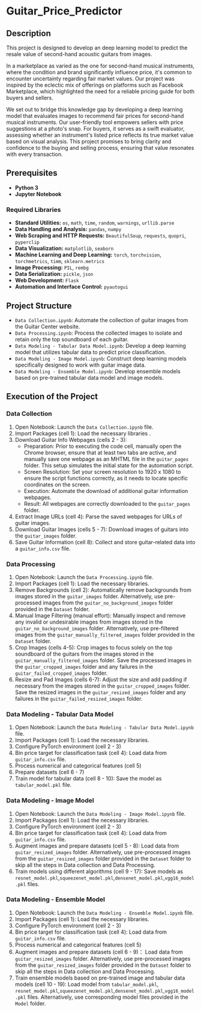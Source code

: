 # Guitar_Price_Predictor

## Description
This project is designed to develop an deep learning model to predict the resale value of second-hand acoustic guitars from images.

In a marketplace as varied as the one for second-hand musical instruments, where the condition and brand significantly influence price, it's common to encounter uncertainty regarding fair market values. Our project was inspired by the eclectic mix of offerings on platforms such as Facebook Marketplace, which highlighted the need for a reliable pricing guide for both buyers and sellers.

We set out to bridge this knowledge gap by developing a deep learning model that evaluates images to recommend fair prices for second-hand musical instruments. Our user-friendly tool empowers sellers with price suggestions at a photo's snap. For buyers, it serves as a swift evaluator, assessing whether an instrument's listed price reflects its true market value based on visual analysis. This project promises to bring clarity and confidence to the buying and selling process, ensuring that value resonates with every transaction.

## Prerequisites
- **Python 3**
- **Jupyter Notebook**

### Required Libraries
- **Standard Utilities:** `os`, `math`, `time`, `random`, `warnings`, `urllib.parse`
- **Data Handling and Analysis:** `pandas`, `numpy`
- **Web Scraping and HTTP Requests:** `BeautifulSoup`, `requests`, `quopri`, `pyperclip`
- **Data Visualization:** `matplotlib`, `seaborn`
- **Machine Learning and Deep Learning:** `torch`, `torchvision`, `torchmetrics`, `timm`, `sklearn.metrics`
- **Image Processing:** `PIL`, `rembg`
- **Data Serialization:** `pickle`, `json`
- **Web Development:** `Flask`
- **Automation and Interface Control:** `pyautogui`

## Project Structure
- `Data Collection.ipynb`: Automate the collection of guitar images from the Guitar Center website.
- `Data Processing.ipynb`: Process the collected images to isolate and retain only the top soundboard of each guitar.
- `Data Modeling - Tabular Data Model.ipynb`: Develop a deep learning model that utilizes tabular data to predict price classification.
- `Data Modeling - Image Model.ipynb`: Construct deep learning models specifically designed to work with guitar image data.
- `Data Modeling - Ensemble Model.ipynb`: Develop ensemble models based on pre-trained tabular data model and image models.

## Execution of the Project
### Data Collection
1. Open Notebook: Launch the `Data Collection.ipynb` file.
2. Import Packages (cell 1): Load the necessary libraries .
3. Download Guitar Info Webpages (cells 2 - 3): 
   - Preparation: Prior to executing the code cell, manually open the Chrome browser, ensure that at least two tabs are active, and manually save one webpage as an MHTML file in the `guitar_pages` folder. This setup simulates the initial state for the automation script.
   - Screen Resolution: Set your screen resolution to 1920 x 1080 to ensure the script functions correctly, as it needs to locate specific coordinates on the screen.
   - Execution: Automate the download of additional guitar information webpages.
   - Result: All webpages are correctly downloaded to the `guitar_pages` folder.
4. Extract Image URLs (cell 4): Parse the saved webpages for URLs of guitar images.
5. Download Guitar Images (cells 5 - 7): Download images of guitars into the `guitar_images` folder.
6. Save Guitar Information (cell 8): Collect and store guitar-related data into a `guitar_info.csv` file.

### Data Processing
1. Open Notebook: Launch the `Data Processing.ipynb` file.
2. Import Packages (cell 1): Load the necessary libraries.
3. Remove Backgrounds (cell 2): Automatically remove backgrounds from images stored in the `guitar_images` folder. Alternatively, use pre-processed images from the `guitar_no_background_images` folder provided in the `Dataset` folder.
4. Manual Image Filtering (manual effort): Manually inspect and remove any invalid or undesirable images from images stored in the `guitar_no_background_images` folder. Alternatively, use pre-filtered images from the `guitar_manually_filtered_images` folder provided in the `Dataset` folder.
5. Crop Images (cells 4-5): Crop images to focus solely on the top soundboard of the guitars from the images stored in the `guitar_manually_filtered_images` folder. Save the processed images in the `guitar_cropped_images` folder and any failures in the `guitar_failed_cropped_images` folder.
6. Resize and Pad Images (cells 6-7): Adjust the size and add padding if necessary from the images stored in the `guitar_cropped_images` folder. Save the resized images in the `guitar_resized_images` folder and any failures in the `guitar_failed_resized_images` folder.

### Data Modeling - Tabular Data Model
1. Open Notebook: Launch the `Data Modeling - Tabular Data Model.ipynb` file.
2. Import Packages (cell 1): Load the necessary libraries.
3. Configure PyTorch environment (cell 2 - 3)
4. Bin price target for classification task (cell 4): Load data from `guitar_info.csv` file.
5. Process numerical and categorical features (cell 5)
6. Prepare datasets (cell 6 - 7)
7. Train model for tabular data (cell 8 - 10): Save the model as `tabular_model.pkl` file.

### Data Modeling - Image Model
1. Open Notebook: Launch the `Data Modeling - Image Model.ipynb` file.
2. Import Packages (cell 1): Load the necessary libraries.
3. Configure PyTorch environment (cell 2 - 3)
4. Bin price target for classification task (cell 4): Load data from `guitar_info.csv` file.
5. Augment images and prepare datasets (cell 5 - 8): Load data from `guitar_resized_images` folder. Alternatively, use pre-processed images from the `guitar_resized_images` folder provided in the `Dataset` folder to skip all the steps in Data collection and Data Processing.
6. Train models using different algorithms (cell 9 - 17): Save models as `resnet_model.pkl`,`squeezenet_model.pkl`,`densenet_model.pkl`,`vgg16_model.pkl` files.

### Data Modeling - Ensemble Model
1. Open Notebook: Launch the `Data Modeling - Ensemble Model.ipynb` file.
2. Import Packages (cell 1): Load the necessary libraries.
3. Configure PyTorch environment (cell 2 - 3)
4. Bin price target for classification task (cell 4): Load data from `guitar_info.csv` file.
5. Process numerical and categorical features (cell 5)
6. Augment images and prepare datasets (cell 6 - 9)： Load data from `guitar_resized_images` folder. Alternatively, use pre-processed images from the `guitar_resized_images` folder provided in the `Dataset` folder to skip all the steps in Data collection and Data Processing.
7.  Train ensemble models based on pre-trained image and tabular data models (cell 10 - 19): Load model from `tabular_model.pkl`, `resnet_model.pkl`,`squeezenet_model.pkl`,`densenet_model.pkl`,`vgg16_model.pkl` files. Alternatively, use corresponding model files provided in the `Model` folder.
